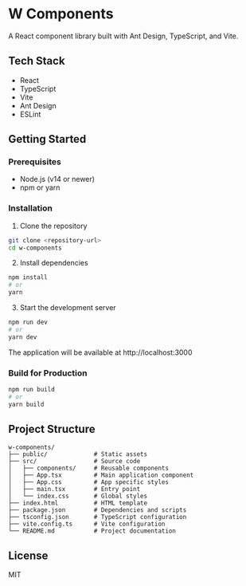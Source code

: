 # W Components

A React component library built with Ant Design, TypeScript, and Vite.

## Tech Stack

- React
- TypeScript
- Vite
- Ant Design
- ESLint

## Getting Started

### Prerequisites

- Node.js (v14 or newer)
- npm or yarn

### Installation

1. Clone the repository

```bash
git clone <repository-url>
cd w-components
```

2. Install dependencies

```bash
npm install
# or
yarn
```

3. Start the development server

```bash
npm run dev
# or
yarn dev
```

The application will be available at http://localhost:3000

### Build for Production

```bash
npm run build
# or
yarn build
```

## Project Structure

```
w-components/
├── public/             # Static assets
├── src/                # Source code
│   ├── components/     # Reusable components
│   ├── App.tsx         # Main application component
│   ├── App.css         # App specific styles
│   ├── main.tsx        # Entry point
│   └── index.css       # Global styles
├── index.html          # HTML template
├── package.json        # Dependencies and scripts
├── tsconfig.json       # TypeScript configuration
├── vite.config.ts      # Vite configuration
└── README.md           # Project documentation
```

## License

MIT
